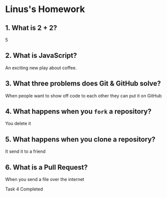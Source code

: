 # Linus's Homework

## 1. What is 2 + 2?

5

## 2. What is JavaScript?

An exciting new play about coffee.

## 3. What three problems does Git & GitHub solve?

When people want to show off code to each other they can put it on GitHub

## 4. What happens when you `fork` a repository?

You delete it

## 5. What happens when you clone a repository?

It send it to a friend

## 6. What is a Pull Request?

When you send a file over the internet

Task 4 Completed
